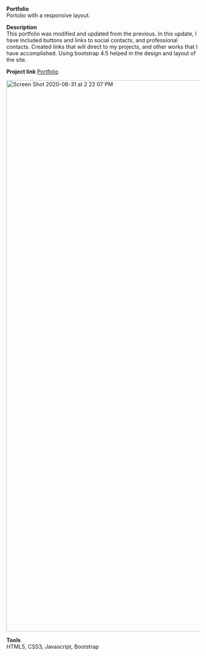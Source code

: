 **Portfolio**<br/>
Portolio with a responsive layout.

**Description**<br/>
This portfolio was modified and updated from the previous. In this update, I have included buttons and links to social contacts, and professional contacts. Created links that will direct to my projects, and other works that I have accomplished. Using bootstrap 4.5 helped in the design and layout of the site.<br/>

**Project link**
[Portfolio](https://mathbolson.github.io/Portfolio/)

<img width="1440" alt="Screen Shot 2020-08-31 at 2 22 07 PM" src="https://user-images.githubusercontent.com/66330168/91747971-8f985100-eb95-11ea-886f-209a91eb26bf.png">

**Tools**<br/>
HTML5, CSS3, Javascript, Bootstrap<br/>
